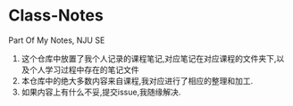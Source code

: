 # Class-Notes
Part Of My Notes, NJU SE

1. 这个仓库中放置了我个人记录的课程笔记,对应笔记在对应课程的文件夹下,以及个人学习过程中存在的笔记文件
2. 本仓库中的绝大多数内容来自课程,我对应进行了相应的整理和加工.
3. 如果内容上有什么不妥,提交issue,我随缘解决.
